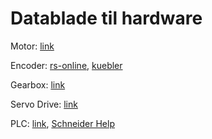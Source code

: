 # Datablade til hardware
Motor:
[link](https://www.se.com/dk/da/product/BSH0552T01A2A/ac-servomotor-bsh-0-9-n-m-6000-rpm-uden-bremse-ip50/)

Encoder:
[rs-online](https://no.rs-online.com/web/p/motion-control-sensors/4416061),
[kuebler](https://www.kuebler.com/en/products/measurement/encoders/product-finder/product-details/3700)

Gearbox:
[link](https://www.neugart.com/en/products/planetary-gearboxes-with-output-shaft/ple#PLE60 )

Servo Drive:
[link](https://www.se.com/ww/en/product/LXM32CU90M2/motion-servo-drive-lexium-32-single-phase-supply-voltage-115-230-v-0-3-0-5-kw/ )

PLC:
[link](https://www.se.com/dk/da/product/TM241CEC24T/modicon-tm241-plc-24-io-transistor-pnp-ethernet-can-master/),
[Schneider Help](https://product-help.schneider-electric.com/Machine%20Expert/V2.0/LandingPages/en/VLP_Controllers/VLP_M241_Logic_Controllers/index.html)
